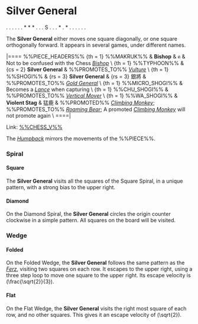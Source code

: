 # Silver General

<div class = "movement">
. . . . .
. * * * .
. . S . .
. * . * .
. . . . .
</div>

The **Silver General** either moves one square diagonally, or one square
orthogonally forward. It appears in several games, under
different names.

|====
%%PIECE_HEADERS%%
  {th = 1}  %%MAKRUK%%
&           **Bishop** & &#x0E04;
&  Not to be confused with the Chess [*Bishop*](bishop.html) \\
  {th = 1}  %%TYPHOON%%
& {cs = 2}  **Silver General**
&  %%PROMOTES_TO%% [*Vulture*](dragon_horse.html?piece=vulture) \\
  {th = 1}  %%SHOGI%%
& {rs = 3}  **Silver General** & {rs = 3} &#x9280;&#x5c07;
&  %%PROMOTES_TO%% [*Gold General*](gold_general.html) \\
  {th = 1}  %%MICRO_SHOGI%%
&           Becomes a [*Lance*](lance.html) when capturing \\
  {th = 1}  %%CHU_SHOGI%%
&           %%PROMOTES_TO%% [*Vertical Mover*](vertical_mover.html) \\
  {th = 1}  %%WA_SHOGI%%
&           **Violent Stag** & &#x731B;&#x9E7F;
&           %%PROMOTED%%
            [*Climbing Monkey*](copper_general.html?piece=climbing_monkey);
            %%PROMOTES_TO%%
            [*Roaming Bear*](drunk_elephant.html?piece=roaming_bear);
            A promoted
            [*Climbing Monkey*](copper_general.html?piece=climbing_monkey)
            will not promote again \\
====|

Link: [%%CHESS_V%%](#piece:silvergeneral)

The [*Humpback*](humpback.html) mirrors the movements of the %%PIECE%%.

### Spiral

#### Square

The **Silver General** visits all the squares of the Square Spiral, in
a unique pattern, with a strong bias to the upper right.

#### Diamond

On the Diamond Spiral, the **Silver General** circles the origin counter
clockwise in a simple pattern. All squares on the board will
be visited.

### Wedge

#### Folded

On the Folded Wedge, the **Silver General** follows the same pattern
as the [*Ferz*](ferz.html), visiting two squares on each row.
It escapes to the upper right, using a three step loop to 
move one square to the upper right. Its escape velocity is
\(\frac{\sqrt{2}}{3}\).

#### Flat

On the Flat Wedge, the **Silver General** visits the right most
square of each row, and no other squares. This gives it
an escape velocity of \(\sqrt{2}\).
